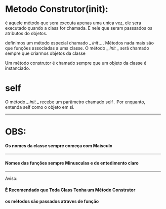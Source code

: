 # Metodo Construtor(__init__): 
é aquele método que sera executa apenas uma unica vez, ele sera executado quando a class for chamada. E nele que seram passsados os atributos do objetos.

definimos um método especial chamado _ _init_ _ . Métodos nada mais são
que funções associadas a uma classe. O método _ _init_ _ será chamado sempre
que criarmos objetos da classe

Um método construtor é chamado sempre que um objeto da classe
é instanciado.

# self

O método _ _init_ _ recebe um parâmetro chamado self . Por enquanto,
entenda self como o objeto em si.

<hr>

# OBS:

#### Os nomes da classe sempre começa com Maisculo
<hr>

#### Nomes das funções sempre Minusculas e de entedimento claro
<hr>

Aviso: 
#### È **Recomendado** que Toda Class Tenha um Método Construtor

#### os métodos são passados atraves de função